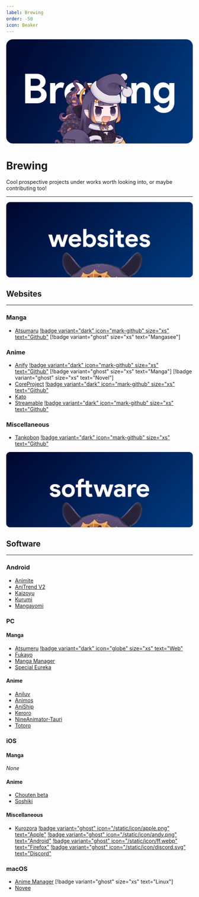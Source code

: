 ```yaml
---
label: Brewing
order: -50
icon: Beaker
---
```

![](/static/thumb/brew.png)
# Brewing
Cool prospective projects under works worth looking into, or maybe contributing too!
___

![](/static/banner/sites.png)
 ## Websites
 ___

### Manga
- [Atsumaru](https://atsu.moe/) [!badge variant="dark" icon="mark-github" size="xs" text="Github"](https://github.com/TheUndo/Atsumaru) [!badge variant="ghost" size="xs" text="Mangasee"]


### Anime
- [Anify](https://anify.tv/) [!badge variant="dark" icon="mark-github" size="xs" text="Github"](https://github.com/Eltik/Anify-Frontend) [!badge variant="ghost" size="xs" text="Manga"] [!badge variant="ghost" size="xs" text="Novel"]
- [CoreProject](https://coreproject.moe/anime) [!badge variant="dark" icon="mark-github" size="xs" text="Github"](https://github.com/baseplate-admin/CoreProject)
- [Kato](https://kato.to/home)
- [Streamable](https://streamable.moe/) [!badge variant="dark" icon="mark-github" size="xs" text="Github"](https://github.com/StreamAble-Team/StreamAble-website)


### Miscellaneous
- [Tankobon](https://tankobon.net/) [!badge variant="dark" icon="mark-github" size="xs" text="Github"](https://github.com/crxssed7/tankobon)


![](/static/banner/software.png)
## Software
___

### Android
- [Animite](https://github.com/imashnake0/Animite)
- [AniTrend V2](https://github.com/AniTrend/anitrend-v2)
- [Kaizoyu](https://github.com/astarivi/Kaizoyu)
- [Kurumi](https://github.com/subrotokumar/kurumi)
- [Mangayomi](https://github.com/kodjodevf/mangayomi)

### PC

#### Manga
- [Atsumeru](https://github.com/AtsumeruDev/Atsumeru) [!badge variant="dark" icon="globe" size="xs" text="Web"](https://atsumeru.xyz/)
- [Fukayo](https://github.com/JiPaix/Fukayo/)
- [Manga Manager](https://github.com/MangaManagerORG/Manga-Manager)
- [Special Eureka](https://github.com/tonymushah/special-eureka)

#### Anime
- [Aniluv](https://github.com/wovnep/aniluv)
- [Animos](https://github.com/Nectres/animos)
- [AniShip](https://github.com/progzone122/AniShip)
- [Keroro](https://github.com/hotsno/keroro)
- [NineAnimator-Tauri](https://github.com/Layendan/NineAnimator-Tauri)
- [Totoro](https://github.com/insomniachi/Totoro)


### iOS

#### Manga
*None*

#### Anime
- [Chouten beta](https://testflight.apple.com/join/Cg1rAPB8)
- [Soshiki](https://github.com/soshikimoe/soshiki-ios)

#### Miscellaneous
- [Kurozora](https://kurozora.app/welcome) [!badge variant="ghost" icon="/static/icon/apple.png" text="Apple"](https://github.com/Kurozora/kurozora-app) [!badge variant="ghost" icon="/static/icon/andy.png" text="Android"](https://github.com/Kurozora/kurozora-android) [!badge variant="ghost" icon="/static/icon/ff.webp" text="Firefox"](https://addons.mozilla.org/en-US/firefox/addon/anime-watch-parties/) [!badge variant="ghost" icon="/static/icon/discord.svg" text="Discord"](https://github.com/Kurozora/kurozora-discord-bot) 


### macOS
- [Anime Manager](https://github.com/anma-dev/Anime-Manager) [!badge variant="ghost" size="xs" text="Linux"]
- [Novee](https://github.com/ZhichGaming/Novee)
